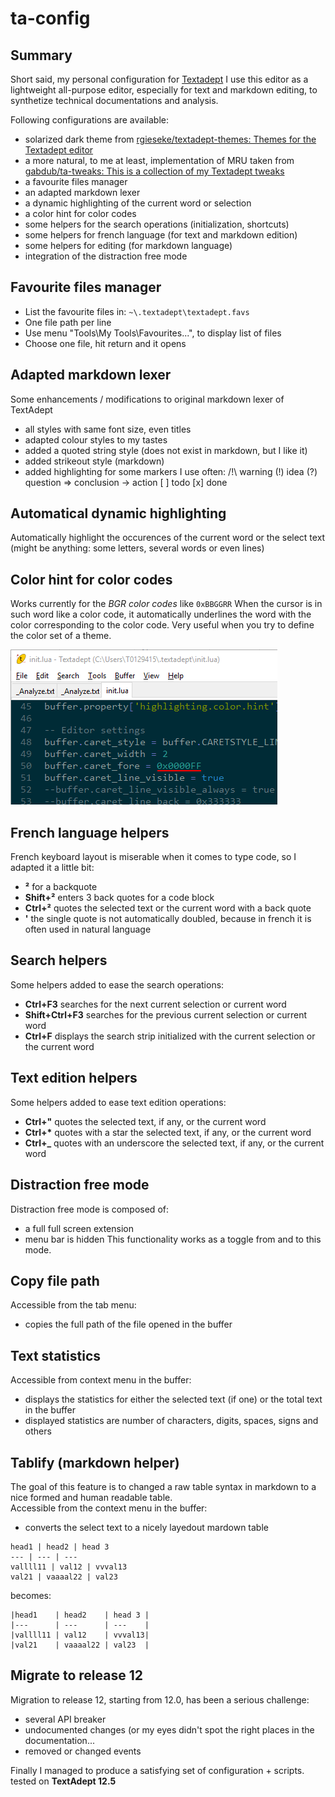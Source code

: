 # ta-config

## Summary

Short said, my personal configuration for [Textadept](https://foicica.com/textadept/)
I use this editor as a lightweight all-purpose editor, especially for text and markdown editing, to synthetize technical documentations and analysis.

Following configurations are available:
- solarized dark theme from [rgieseke/textadept-themes: Themes for the Textadept editor](https://github.com/rgieseke/textadept-themes)
- a more natural, to me at least, implementation of MRU taken from [gabdub/ta-tweaks: This is a collection of my Textadept tweaks](https://github.com/gabdub/ta-tweaks)
- a favourite files manager
- an adapted markdown lexer
- a dynamic highlighting of the current word or selection
- a color hint for color codes
- some helpers for the search operations (initialization, shortcuts)
- some helpers for french language (for text and markdown edition)
- some helpers for editing (for markdown language)
- integration of the distraction free mode

## Favourite files manager

- List the favourite files in: `~\.textadept\textadept.favs`
- One file path per line
- Use menu "Tools\My Tools\Favourites...", to display list of files
- Choose one file, hit return and it opens

## Adapted markdown lexer

Some enhancements / modifications to original markdown lexer of TextAdept
- all styles with same font size, even titles
- adapted colour styles to my tastes
- added a quoted string style (does not exist in markdown, but I like it)
- added strikeout style (markdown)
- added highlighting for some markers I use often:
  /!\ warning
  (!) idea
  (?) question
  => conclusion
  -> action
  [ ] todo
  [x] done

## Automatical dynamic highlighting

Automatically highlight the occurences of the current word or the select text (might be anything: some letters, several words or even lines)

## Color hint for color codes

Works currently for the *BGR color codes* like `0xBBGGRR`
When the cursor is in such word like a color code, it automatically underlines the word with the color corresponding to the color code.
Very useful when you try to define the color set of a theme.

![Color hint sample](https://github.com/alain-riedinger/ta-config/blob/master/modules/color_hint/TextAdept-Color%20hint.png)

## French language helpers

French keyboard layout is miserable when it comes to type code, so I adapted it a little bit:
- **²** for a backquote
- **Shift+²** enters 3 back quotes for a code block
- **Ctrl+²** quotes the selected text or the current word with a back quote
- **'** the single quote is not automatically doubled, because in french it is often used in natural language

## Search helpers

Some helpers added to ease the search operations:
- **Ctrl+F3** searches for the next current selection or current word
- **Shift+Ctrl+F3** searches for the previous current selection or current word
- **Ctrl+F** displays the search strip initialized with the current selection or the current word

## Text edition helpers

Some helpers added to ease text edition operations:
- **Ctrl+"** quotes the selected text, if any, or the current word
- __Ctrl+*__ quotes with a star the selected text, if any, or the current word
- **Ctrl+_** quotes with an underscore the selected text, if any, or the current word

## Distraction free mode

Distraction free mode is composed of:
- a full full screen extension
- menu bar is hidden
This functionality works as a toggle from and to this mode.

## Copy file path

Accessible from the tab menu:
- copies the full path of the file opened in the buffer

## Text statistics

Accessible from context menu in the buffer:
- displays the statistics for either the selected text (if one) or the total text in the buffer
- displayed statistics are number of characters, digits, spaces, signs and others

## Tablify (markdown helper)

The goal of this feature is to changed a raw table syntax in markdown to a nice formed and human readable table.  
Accessible from the context menu in the buffer:
- converts the select text to a nicely layedout mardown table
```
head1 | head2 | head 3
--- | --- | ---
vallll11 | val12 | vvval13
val21 | vaaaal22 | val23
```
becomes:
```
|head1    | head2    | head 3 |
|---      | ---      | ---    |
|vallll11 | val12    | vvval13|
|val21    | vaaaal22 | val23  |
```

## Migrate to release 12

Migration to release 12, starting from 12.0, has been a serious challenge:
- several API breaker
- undocumented changes (or my eyes didn't spot the right places in the documentation...
- removed or changed events

Finally I managed to produce a satisfying set of configuration + scripts.  
tested on **TextAdept 12.5**
